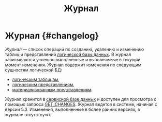 ﻿---
layout: default
title: Журнал
nav_order: 14
parent: Основные понятия
grand_parent: Обзор понятий, компонентов и связей
has_children: false
has_toc: false
---

# Журнал {#changelog}

_Журнал_ — список операций по созданию, удалению и изменению таблиц и представлений 
[логической базы данных](../logical_db/logical_db.md). В журнал записываются успешно выполненные и выполняемые в текущий 
момент изменения. Журнал содержит изменения по следующим сущностям 
логической БД:
* [логическим таблицам](../logical_table/logical_table.md), 
* [логическим представлениям](../logical_view/logical_view.md),
* [материализованным представлениям](../materialized_view/materialized_view.md).

Журнал хранится в [сервисной базе данных](../service_db/service_db.md) и доступен для просмотра с помощью запроса 
[GET_CHANGES](../../../reference/sql_plus_requests/GET_CHANGES/GET_CHANGES.md).
Журнал ведется в системе, начиная с версии 5.3. Изменения, выполненные в более ранних версиях, в журнале отсутствуют.
